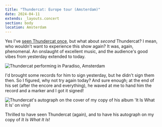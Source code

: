 ```yaml
---
title: "Thundercat: Europe tour (Amsterdam)"
date: 2024-04-11
extends: _layouts.concert
section: body
location: Amsterdam
---
```


Yes I've [seen Thundercat once](./thundercat-europe-tour-utrecht.md), but what about _second_ Thundercat? I mean, who
wouldn't want to experience this show again? It was, again, phenomenal. An onslaught of excellent music, and the 
audience's good vibes from yesterday extended to today.

![Thundercat performing in Paradiso, Amsterdam](/assets/images/concerts/thundercat-amsterdam.jpg)

I'd brought some records for him to sign yesterday, but he didn't sign them then. So I figured, why not try again today?
And sure enough; at the end of his set (after the encore and everything), he waved at me to hand him the record and a
marker and I got it signed!

![Thundercat's autograph on the cover of my copy of his album 'It Is What It Is' on vinyl](/assets/images/concerts/thundercat-record-signed.jpg)

Thrilled to have seen Thundercat (again), and to have his autograph on my copy of _It Is What It Is_! 
